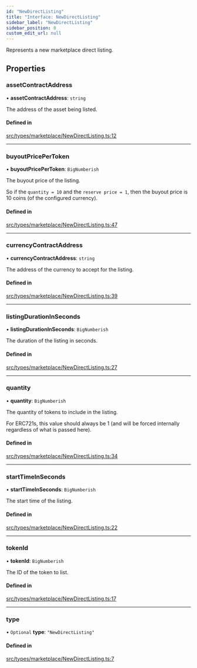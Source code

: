 ```yaml
---
id: "NewDirectListing"
title: "Interface: NewDirectListing"
sidebar_label: "NewDirectListing"
sidebar_position: 0
custom_edit_url: null
---
```


Represents a new marketplace direct listing.

## Properties

### assetContractAddress

• **assetContractAddress**: `string`

The address of the asset being listed.

#### Defined in

[src/types/marketplace/NewDirectListing.ts:12](https://github.com/PrasoonPratham/nftlabs-sdk-ts/blob/68c3596/src/types/marketplace/NewDirectListing.ts#L12)

---

### buyoutPricePerToken

• **buyoutPricePerToken**: `BigNumberish`

The buyout price of the listing.

So if the `quantity = 10` and the `reserve price = 1`, then the buyout price
is 10 coins (of the configured currency).

#### Defined in

[src/types/marketplace/NewDirectListing.ts:47](https://github.com/PrasoonPratham/nftlabs-sdk-ts/blob/68c3596/src/types/marketplace/NewDirectListing.ts#L47)

---

### currencyContractAddress

• **currencyContractAddress**: `string`

The address of the currency to accept for the listing.

#### Defined in

[src/types/marketplace/NewDirectListing.ts:39](https://github.com/PrasoonPratham/nftlabs-sdk-ts/blob/68c3596/src/types/marketplace/NewDirectListing.ts#L39)

---

### listingDurationInSeconds

• **listingDurationInSeconds**: `BigNumberish`

The duration of the listing in seconds.

#### Defined in

[src/types/marketplace/NewDirectListing.ts:27](https://github.com/PrasoonPratham/nftlabs-sdk-ts/blob/68c3596/src/types/marketplace/NewDirectListing.ts#L27)

---

### quantity

• **quantity**: `BigNumberish`

The quantity of tokens to include in the listing.

For ERC721s, this value should always be 1 (and will be forced internally regardless of what is passed here).

#### Defined in

[src/types/marketplace/NewDirectListing.ts:34](https://github.com/PrasoonPratham/nftlabs-sdk-ts/blob/68c3596/src/types/marketplace/NewDirectListing.ts#L34)

---

### startTimeInSeconds

• **startTimeInSeconds**: `BigNumberish`

The start time of the listing.

#### Defined in

[src/types/marketplace/NewDirectListing.ts:22](https://github.com/PrasoonPratham/nftlabs-sdk-ts/blob/68c3596/src/types/marketplace/NewDirectListing.ts#L22)

---

### tokenId

• **tokenId**: `BigNumberish`

The ID of the token to list.

#### Defined in

[src/types/marketplace/NewDirectListing.ts:17](https://github.com/PrasoonPratham/nftlabs-sdk-ts/blob/68c3596/src/types/marketplace/NewDirectListing.ts#L17)

---

### type

• `Optional` **type**: `"NewDirectListing"`

#### Defined in

[src/types/marketplace/NewDirectListing.ts:7](https://github.com/PrasoonPratham/nftlabs-sdk-ts/blob/68c3596/src/types/marketplace/NewDirectListing.ts#L7)
